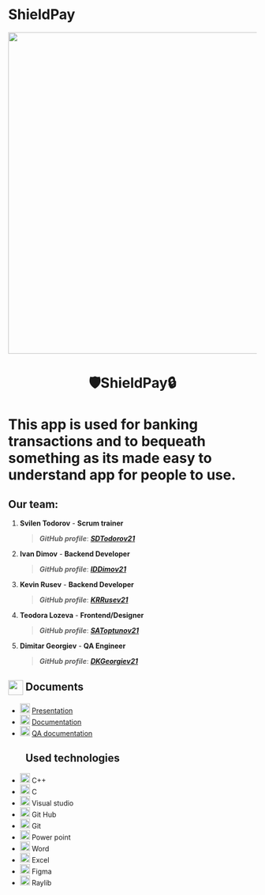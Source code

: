# ShieldPay
<p align = "center">
<img src = "https://cdn.discordapp.com/attachments/888378204677603338/1200157862232592424/shield.png?ex=65c5291c&is=65b2b41c&hm=048eb42e3fc1452307d7cba8a681157ab8f472d45e57c3033672b282bf070643&" height = "650" width = "700">
<h1 align = "center">🛡️ShieldPay🔒<h1>

This app is used for banking transactions and to bequeath something as its made easy to understand app for people to use.

 ## Our team:
1. **Svilen  Todorov** - **Scrum trainer**	
   > ***GitHub profile***: [***SDTodorov21***](https://github.com/SDTodorov21)		
   
2. **Ivan Dimov** - **Backend Developer**	
   > ***GitHub profile***: [***IDDimov21***](https://github.com/IDDimov21)	

3. **Kevin Rusev** - **Backend Developer** 
   > ***GitHub profile***: [***KRRusev21***](https://github.com/KRRusev21)

4. **Teodora Lozeva** - **Frontend/Designer**
   > ***GitHub profile***: [***SAToptunov21***](https://github.com/TLLozeva21)

5. **Dimitar Georgiev** - **QA Engineer**
   > ***GitHub profile***: [***DKGeorgiev21***](https://github.com/TLLozeva21)

## <img align="center" src="https://cdn-icons-png.flaticon.com/512/3396/3396255.png" width="30">   Documents
- <img src="https://upload.wikimedia.org/wikipedia/commons/thumb/0/0d/Microsoft_Office_PowerPoint_%282019%E2%80%93present%29.svg/512px-Microsoft_Office_PowerPoint_%282019%E2%80%93present%29.svg.png?20210821050414" width="20">  [Presentation](https://codingburgas-my.sharepoint.com/:p:/g/personal/tllozeva21_codingburgas_bg/ES8cg6Z4MlVJvq5-dfJQ9V0BEuJHpS6ii1r3j5QpHbus2A?e=t0Dwfp)
- <img src="https://findicons.com/files/icons/2795/office_2013_hd/2000/word.png" width="20"> [Documentation](https://codingburgas-my.sharepoint.com/:w:/g/personal/tllozeva21_codingburgas_bg/ERU9CW3STAZFpYi2dWMzwWcB_fnNmqOvKT5OUBas3kvaNA?e=PqXAS6)
- <img src="https://upload.wikimedia.org/wikipedia/commons/thumb/3/34/Microsoft_Office_Excel_%282019%E2%80%93present%29.svg/1101px-Microsoft_Office_Excel_%282019%E2%80%93present%29.svg.png" width="20"> [QA documentation](https://codingburgas-my.sharepoint.com/:x:/g/personal/tllozeva21_codingburgas_bg/EdbyVrwKJ6JLj-m8TaIfXeYByMn9Zumk-2hvbDkktaa1RA?e=4S7cBi)

## <img align="center" width="30"> Used technologies
- <img src="https://upload.wikimedia.org/wikipedia/commons/thumb/1/18/ISO_C%2B%2B_Logo.svg/640px-ISO_C%2B%2B_Logo.svg.png" width="20">  C++
- <img src="https://upload.wikimedia.org/wikipedia/commons/1/19/C_Logo.png" width="20"> C
- <img src="https://upload.wikimedia.org/wikipedia/commons/thumb/5/59/Visual_Studio_Icon_2019.svg/2060px-Visual_Studio_Icon_2019.svg.png" width="20">  Visual studio
- <img src="https://cdn-icons-png.flaticon.com/512/25/25231.png" width="20">  Git Hub
- <img src="https://upload.wikimedia.org/wikipedia/commons/thumb/e/e0/Git-logo.svg/640px-Git-logo.svg.png" width="20">  Git
- <img src="https://upload.wikimedia.org/wikipedia/commons/thumb/0/0d/Microsoft_Office_PowerPoint_%282019%E2%80%93present%29.svg/512px-Microsoft_Office_PowerPoint_%282019%E2%80%93present%29.svg.png?20210821050414" width="20">  Power point
- <img src="https://findicons.com/files/icons/2795/office_2013_hd/2000/word.png" width="20">  Word
- <img src="https://findicons.com/files/icons/2795/office_2013_hd/2000/excel.png" width="20">  Excel
- <img src="https://cdn-icons-png.flaticon.com/512/5968/5968705.png" width="20">  Figma
- <img src="https://upload.wikimedia.org/wikipedia/commons/f/f4/Raylib_logo.png" width="20">  Raylib
